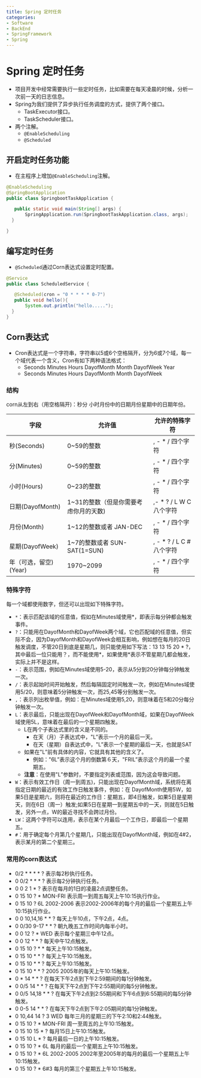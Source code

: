 ```yaml
---
title: Spring 定时任务
categories:
- Software
- BackEnd
- SpringFramework
- Spring
---
```

# Spring 定时任务

- 项目开发中经常需要执行一些定时任务，比如需要在每天凌晨的时候，分析一次前一天的日志信息。
- Spring为我们提供了异步执行任务调度的方式，提供了两个接口。
    - TaskExecutor接口。
    - TaskScheduler接口。
- 两个注解。
    - `@EnableScheduling`
    - `@Scheduled`

## 开启定时任务功能

- 在主程序上增加`@EnableScheduling`注解。

```java
@EnableScheduling
@SpringBootApplication
public class SpringbootTaskApplication {

   public static void main(String[] args) {
       SpringApplication.run(SpringbootTaskApplication.class, args);
  }

}
```

## 编写定时任务

- `@Scheduled`通过Corn表达式设置定时配置。

```java
@Service
public class ScheduledService {

   @Scheduled(cron = "0 * * * * 0-7")
   public void hello(){
       System.out.println("hello.....");
  }
}
```

## Corn表达式

- Cron表达式是一个字符串，字符串以5或6个空格隔开，分为6或7个域，每一个域代表一个含义，Cron有如下两种语法格式：
    - Seconds Minutes Hours DayofMonth Month DayofWeek Year
    - Seconds Minutes Hours DayofMonth Month DayofWeek

### 结构

corn从左到右（用空格隔开)：秒分 小时月份中的日期月份星期中的日期年份。

| 字段                     | 允许值                                 | 允许的特殊字符             |
| ------------------------ | -------------------------------------- | -------------------------- |
| 秒(Seconds)| 0~59的整数                             | , - * /   四个字符         |
| 分(Minutes) | 0~59的整数                             | , - * /   四个字符         |
| 小时(Hours) | 0~23的整数                             | , - * /   四个字符         |
| 日期(DayofMonth) | 1~31的整数（但是你需要考虑你月的天数)| ,- * ? / L W C   八个字符  |
| 月份(Month) | 1~12的整数或者 JAN-DEC                 | , - * /   四个字符         |
| 星期(DayofWeek) | 1~7的整数或者 SUN-SAT(1=SUN)| , - * ? / L C #   八个字符 |
| 年（可选，留空)(Year) | 1970~2099                              | , - * /   四个字符         |

### 特殊字符

每一个域都使用数字，但还可以出现如下特殊字符。

- `*`：表示匹配该域的任意值，假如在Minutes域使用*，即表示每分钟都会触发事件。
- `?`：只能用在DayofMonth和DayofWeek两个域，它也匹配域的任意值，但实际不会，因为DayofMonth和DayofWeek会相互影响，例如想在每月的20日触发调度，不管20日到底是星期几，则只能使用如下写法：13 13 15 20 * ?，其中最后一位只能用？，而不能使用\*，如果使用\*表示不管星期几都会触发，实际上并不是这样。
- `-`：表示范围，例如在Minutes域使用5-20，表示从5分到20分钟每分钟触发一次。
- `/`：表示起始时间开始触发，然后每隔固定时间触发一次，例如在Minutes域使用5/20，则意味着5分钟触发一次，而25,45等分别触发一次。
- `,`：表示列出枚举值，例如：在Minutes域使用5,20，则意味着在5和20分每分钟触发一次。
- `L`：表示最后，只能出现在DayofWeek和DayofMonth域，如果在DayofWeek域使用5L，意味着在最后的一个星期四触发。
    - L在两个子表达式里的含义是不同的。
        - 在天（月）子表达式中，"L”表示一个月的最后一天。
        - 在天（星期）自表达式中，"L”表示一个星期的最后一天，也就是SAT
    - 如果在"L”前有具体的内容，它就具有其他的含义了。
        - 例如："6L”表示这个月的倒数第６天，"FRIL”表示这个月的最一个星期五。
    - **注意**：在使用"L”参数时，不要指定列表或范围，因为这会导致问题。
- `W`：表示有效工作日（周一到周五)，只能出现在DayofMonth域，系统将在离指定日期的最近的有效工作日触发事件，例如：在 DayofMonth使用5W，如果5日是星期六，则将在最近的工作日：星期五，即4日触发，如果5日是星期天，则在6日（周一）触发;如果5日在星期一到星期五中的一天，则就在5日触发，另外一点，W的最近寻找不会跨过月份。
- `LW`：这两个字符可以连用，表示在某个月最后一个工作日，即最后一个星期五。
- `#`：用于确定每个月第几个星期几，只能出现在DayofMonth域，例如在4#2，表示某月的第二个星期三。

### 常用的corn表达式

- 0/2 * * * * ?   表示每2秒执行任务。
- 0 0/2 * * * ?   表示每2分钟执行任务。
- 0 0 2 1 * ?   表示在每月的1日的凌晨2点调整任务。
- 0 15 10 ? * MON-FRI   表示周一到周五每天上午10:15执行作业。
- 0 15 10 ? 6L 2002-2006   表示2002-2006年的每个月的最后一个星期五上午10:15执行作业。
- 0 0 10,14,16 * * ?   每天上午10点，下午2点，4点。
- 0 0/30 9-17 * * ?   朝九晚五工作时间内每半小时。
- 0 0 12 ? * WED   表示每个星期三中午12点。
- 0 0 12 * * ?   每天中午12点触发。
- 0 15 10 ? * *   每天上午10:15触发。
- 0 15 10 * * ?     每天上午10:15触发。
- 0 15 10 * * ?   每天上午10:15触发。
- 0 15 10 * * ? 2005   2005年的每天上午10:15触发。
- 0 * 14 * * ?     在每天下午2点到下午2:59期间的每1分钟触发。
- 0 0/5 14 * * ?   在每天下午2点到下午2:55期间的每5分钟触发。
- 0 0/5 14,18 * * ?     在每天下午2点到2:55期间和下午6点到6:55期间的每5分钟触发。
- 0 0-5 14 * * ?   在每天下午2点到下午2:05期间的每1分钟触发。
- 0 10,44 14 ? 3 WED   每年三月的星期三的下午2:10和2:44触发。
- 0 15 10 ? * MON-FRI   周一至周五的上午10:15触发。
- 0 15 10 15 * ?   每月15日上午10:15触发。
- 0 15 10 L * ?   每月最后一日的上午10:15触发。
- 0 15 10 ? * 6L   每月的最后一个星期五上午10:15触发。
- 0 15 10 ? * 6L 2002-2005   2002年至2005年的每月的最后一个星期五上午10:15触发。
- 0 15 10 ? * 6#3   每月的第三个星期五上午10:15触发。